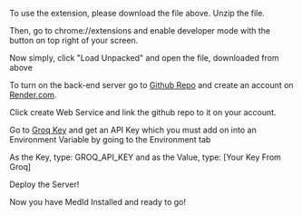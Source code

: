 To use the extension, please download the file above. 
Unzip the file.

Then, go to chrome://extensions and enable developer mode with the button on top right of your screen.

Now simply, click "Load Unpacked" and open the file, downloaded from above

To turn on the back-end server go to [Github Repo](https://github.com/Shaur1021/medid-backend/tree/main) and create an account on [Render.com](render.com). 

Click create Web Service and link the github repo to it on your account. 

Go to [Groq Key]([url](https://console.groq.com/keys)) and get an API Key which you must add on into an Environment Variable by going to the Environment tab 

As the Key, type: GROQ_API_KEY and as the Value, type: [Your Key From Groq]

Deploy the Server!

Now you have MedId Installed and ready to go!

